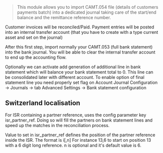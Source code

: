 > This module allows you to import CAMT.054 file (details of customers
> payments batch) into a dedicated journal taking care of the start/end
> balance and the remittance reference number.

Customer invoices will be reconciled/Paid. Payment entries will be
posted into an internal transfer account (that you have to create with a
type current asset and set on the journal)

After this first step, import normally your CAMT.053 (full bank
statement) into the bank journal. You will be able to clear the internal
transfer account to end up the accounting flow.

Optionally we can activate add generation of additional line in bank
statement which will balance your bank statement total to 0. This line
can be consolidated later with different account. To enable option of
final statement line you need properly set flag on Account Journal
Configuration -\> Journals -\> tab Advanced Settings -\> Bank statement
configuration

## Switzerland localisation

For ISR containing a partner reference, uses the config parameter key
isr_partner_ref. Doing so will fill the partners on bank statement lines
and speed up the matches in the reconciliation process.

Value to set in isr_partner_ref defines the position of the partner
reference inside the ISR. The format is i\[,n\] For instance 13,6 to
start on position 13 with a 6 digit long reference. n is optional and
it's default value is 6.
